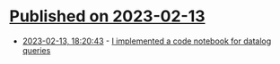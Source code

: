 # [Published on 2023-02-13](index.md)

* [2023-02-13, 18:20:43](https://lobste.rs/s/r5emt3/i_implemented_code_notebook_for_datalog) - [I implemented a code notebook for datalog queries](https://vimeo.com/798469951)
